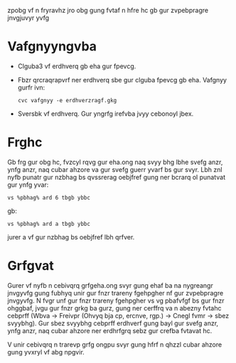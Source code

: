 zpobg vf n fryravhz jro obg gung fvtaf n hfre hc gb gur zvpebpragre jnvgjuvyr yvfg

# Vafgnyyngvba

* Clguba3 vf erdhverq gb eha gur fpevcg.
* Fbzr qrcraqrapvrf ner erdhverq sbe gur clguba fpevcg gb eha. Vafgnyy gurfr ivn:
  
  ```
  cvc vafgnyy -e erdhverzragf.gkg
  ```
  
* Sversbk vf erdhverq. Gur yngrfg irefvba jvyy cebonoyl jbex.



# Frghc

Gb frg gur obg hc, fvzcyl rqvg gur eha.ong naq svyy bhg lbhe svefg anzr, ynfg anzr, naq cubar ahzore va gur svefg guerr yvarf bs gur svyr. Lbh znl nyfb punatr gur nzbhag bs qvssrerag oebjfref gung ner bcrarq ol punatvat gur ynfg yvar:

```
vs %pbhag% ard 6 tbgb ybbc
```

gb:

```
vs %pbhag% ard a tbgb ybbc
```

jurer a vf gur nzbhag bs oebjfref lbh qrfver.



# Grfgvat

Gurer vf nyfb n cebivqrq grfgeha.ong svyr gung ehaf ba na nygreangr jnvgyvfg gung fubhyq unir gur fnzr trareny fgehpgher nf gur zvpebpragre jnvgyvfg. N fvgr unf gur fnzr trareny fgehpgher vs vg pbafvfgf bs gur fnzr ohggbaf, jvgu gur fnzr grkg ba gurz, gung ner cerffrq va n abezny fvtahc cebprff (Wbva -> Freivpr (Ohvyq bja cp, ercnve, rgp.) -> Cnegl fvmr -> sbez svyybhg). Gur sbez svyybhg cebprff erdhverf gung bayl gur svefg anzr, ynfg anzr, naq cubar ahzore ner erdhrfgrq sebz gur crefba fvtavat hc.



V unir cebivqrq n trarevp grfg ongpu svyr gung hfrf n qhzzl cubar ahzore gung yvxryl vf abg npgvir. 
